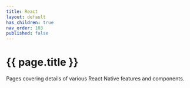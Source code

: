 ```yaml
---
title: React
layout: default
has_children: true
nav_order: 103
published: false
---
```


# {{ page.title }}

Pages covering details of various React Native features and components.



